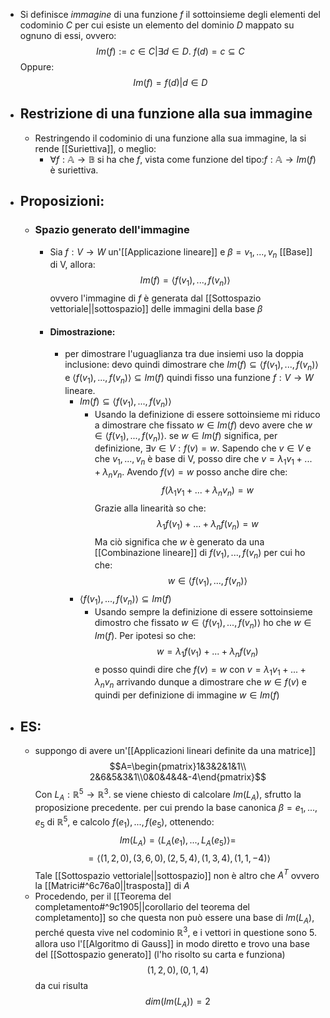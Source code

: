 - Si definisce _immagine_ di una funzione $f$ il sottoinsieme degli elementi del codominio $C$ per cui esiste un elemento del dominio $D$ mappato su ognuno di essi, ovvero:$$Im(f):=c\in C|\exists d\in D. \ f(d)=c \subseteq C$$Oppure:$$Im(f)=f(d)|d\in D$$
- ## Restrizione di una funzione alla sua immagine 
	- Restringendo il codominio di una funzione alla sua immagine, la si rende [[Suriettiva]], o meglio:
		- $\forall f:\mathbb{A} \rightarrow \mathbb{B}$ si ha che $f$, vista come funzione del tipo:$f:\mathbb{A} \rightarrow Im(f)$ è suriettiva.
- ## Proposizioni:
	- ### Spazio generato dell'immagine
		- Sia $f:V \rightarrow W$ un'[[Applicazione lineare]] e $\beta = v_1,...,v_n$ [[Base]] di V, allora:$$Im(f)=\langle{f(v_{1}),...,f(v_{n})}\rangle$$ovvero l'immagine di $f$ è generata dal [[Sottospazio vettoriale||sottospazio]] delle immagini della base $\beta$ 
		- #### Dimostrazione:
			- per dimostrare l'uguaglianza tra due insiemi uso la doppia inclusione: devo quindi dimostrare che $Im(f)\subseteq \langle{f(v_{1}),...,f(v_{n})}\rangle$ e $\langle{f(v_{1}),...,f(v_{n})}\rangle \subseteq Im(f)$ quindi fisso una funzione $f:V \rightarrow W$ lineare.
				- $Im(f)\subseteq \langle{f(v_{1}),...,f(v_{n})}\rangle$
					- Usando la definizione di essere sottoinsieme mi riduco a dimostrare che fissato $w \in Im(f)$ devo avere che $w \in \langle{f(v_{1}),...,f(v_{n})}\rangle$. se $w \in Im(f)$ significa, per definizione, $\exists v\in V:f(v)=w$. Sapendo che $v \in V$ e che $v_1,...,v_n$ è base di V, posso dire che $v=\lambda_1 v_1+...+\lambda_n v_n$. Avendo $f(v)=w$ posso anche dire che:$$f(\lambda_1 v_1+...+\lambda_n v_n)=w$$Grazie alla linearità so che:$$\lambda_{1}f(v_{1})+...+\lambda_{n}f(v_{n})=w$$Ma ciò significa che $w$ è generato da una [[Combinazione lineare]] di $f(v_1),...,f(v_n)$ per cui ho che:$$w\in \langle{f(v_{1}),...,f(v_{n})}\rangle$$
				- $\langle{f(v_{1}),...,f(v_{n})}\rangle \subseteq Im(f)$
					- Usando sempre la definizione di essere sottoinsieme dimostro che fissato $w\in \langle{f(v_{1}),...,f(v_{n})}\rangle$ ho che $w\in Im(f)$. Per ipotesi so che: $$w=\lambda_{1}f(v_{1})+...+\lambda_{n}f(v_{n})$$ e posso quindi dire che $f(v)=w$ con $v=\lambda_1 v_1+...+\lambda_n v_n$ arrivando dunque a dimostrare che $w \in f(v)$ e quindi per definizione di immagine $w\in Im(f)$ 
- ## ES:
	- suppongo di avere un'[[Applicazioni lineari definite da una matrice]] $$A=\begin{pmatrix}1&3&2&1&1\\ 2&6&5&3&1\\0&0&4&4&-4\end{pmatrix}$$Con $L_{A}:\mathbb{R}^{5} \rightarrow \mathbb{R}^{3}$. se viene chiesto di calcolare $Im(L_{A})$, sfrutto la proposizione precedente. per cui prendo la base canonica $\beta=e_{1},...,e_{5}$ di $\mathbb{R}^{5}$, e calcolo $f(e_{1}),...,f(e_{5})$, ottenendo:$$Im(L_{A})=\langle{L_{A}(e_{1}),...,L_{A}(e_{5})}\rangle=$$$$=\langle{(1,2,0),(3,6,0),(2,5,4),(1,3,4),(1,1,-4)}\rangle$$Tale [[Sottospazio vettoriale||sottospazio]] non è altro che $A^{T}$ ovvero la [[Matrici#^6c76a0||trasposta]] di $A$ 
	- Procedendo, per il [[Teorema del completamento#^9c1905||corollario del teorema del completamento]] so che questa non può essere una base di $Im(L_{A})$, perché questa vive nel codominio $\mathbb{R}^{3}$, e i vettori in questione sono 5. allora uso l'[[Algoritmo di Gauss]] in modo diretto e trovo una base del [[Sottospazio generato]] (l'ho risolto su carta e funziona)$$(1,2,0),(0,1,4)$$ da cui risulta $$dim(Im(L_{A}))=2$$